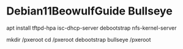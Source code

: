 # Debian11BeowulfGuide Bullseye

apt install tftpd-hpa isc-dhcp-server debootstrap nfs-kernel-server

mkdir /pxeroot
cd /pxeroot
debootstrap bullseye /pxeroot
